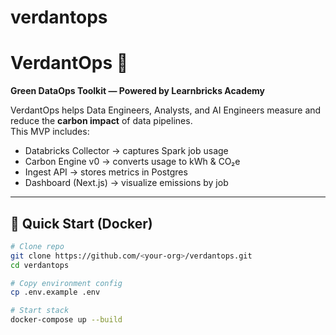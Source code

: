 # verdantops

# VerdantOps 🌱
**Green DataOps Toolkit — Powered by Learnbricks Academy**

VerdantOps helps Data Engineers, Analysts, and AI Engineers measure and reduce the **carbon impact** of data pipelines.  
This MVP includes:
- Databricks Collector → captures Spark job usage
- Carbon Engine v0 → converts usage to kWh & CO₂e
- Ingest API → stores metrics in Postgres
- Dashboard (Next.js) → visualize emissions by job

---

## 🚀 Quick Start (Docker)

```bash
# Clone repo
git clone https://github.com/<your-org>/verdantops.git
cd verdantops

# Copy environment config
cp .env.example .env

# Start stack
docker-compose up --build
